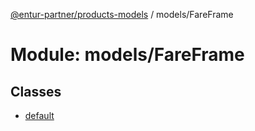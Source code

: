 [@entur-partner/products-models](../README.md) / models/FareFrame

# Module: models/FareFrame

## Classes

- [default](../classes/models_FareFrame.default.md)
